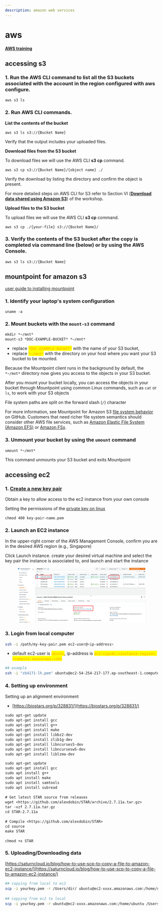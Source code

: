 ```yaml
---
description: amazon web services
---
```


# aws

[**AWS training**](https://d3dxnowv1fnvq7.cloudfront.net/01-hpc-overview.html)

## accessing s3

### 1. Run the AWS CLI command to list all the S3 buckets associated with the account in the region configured with **aws configure**.

```
aws s3 ls
```

### 2. Run AWS CLI commands.

**List the contents of the bucket**

```
aws s3 ls s3://{Bucket Name}
```

Verify that the output includes your uploaded files.

**Download files from the S3 bucket**

To download files we will use the AWS CLI **s3 cp** command.

```
aws s3 cp s3://{Bucket Name}/{object name} ./
```

Verify the download by listing the directory and confirm the object is present.

For more detailed steps on AWS CLI for S3 refer to Section VI ([**Download data shared using Amazon S3**](https://d3dxnowv1fnvq7.cloudfront.net/05-downloaddatafroms3.html)) of the workshop.

**Upload files to the S3 bucket**

To upload files we will use the AWS CLI **s3 cp** command.

```
aws s3 cp ./{your-file} s3://{Bucket Name}/
```

### 3. Verify the contents of the S3 bucket after the copy is completed via command line (below) or by using the AWS Console.

```
aws s3 ls s3://{Bucket Name}
```

## mountpoint for amazon s3

[user guide to installing mountpoint](https://docs.aws.amazon.com/AmazonS3/latest/userguide/mountpoint-installation.html#mountpoint.install.deb)

### 1. Identify your laptop's system configuration

```
uname -a
```

### 2. Mount buckets with the `mount-s3` command

```
mkdir *~/mnt*
mount-s3 *DOC-EXAMPLE-BUCKET* *~/mnt*
```

* replace <mark style="color:orange;">`*DOC-EXAMPLE-BUCKET*`</mark> with the name of your S3 bucket,&#x20;
* replace <mark style="color:orange;">`*~/mnt*`</mark> with the directory on your host where you want your S3 bucket to be mounted.

Because the Mountpoint client runs in the background by default, the `*~/mnt*` directory now gives you access to the objects in your S3 bucket.

After you mount your bucket locally, you can access the objects in your bucket through Mountpoint using common Linux commands, such as `cat` or `ls`, to work with your S3 objects

File system paths are split on the forward slash (`/`) character

For more information, see Mountpoint for Amazon S3 [file system behavior](https://github.com/awslabs/mountpoint-s3/blob/main/doc/SEMANTICS.md) on GitHub. Customers that need richer file system semantics should consider other AWS file services, such as [Amazon Elastic File System (Amazon EFS)](https://aws.amazon.com/efs/)  or [Amazon FSx](https://aws.amazon.com/fsx/).

### 3. Unmount your bucket by using the `umount` command

```
umount *~/mnt*
```

This command unmounts your S3 bucket and exits Mountpoint



## accessing ec2

### 1. [Create a new key pair](https://docs.aws.amazon.com/AWSEC2/latest/UserGuide/create-key-pairs.html)

Obtain a key to allow access to the ec2 instance from your own console

Setting the permissions of the [private key on linux](https://docs.aws.amazon.com/AWSEC2/latest/UserGuide/create-key-pairs.html)

```
chmod 400 key-pair-name.pem
```

### 2. Launch an EC2 instance

In the upper-right corner of the AWS Management Console, confirm you are in the desired AWS region (e.g., Singapore)

Click Launch instance. create your desired virtual machine and select the key pair the instance is associated to, and launch and start the instance

<figure><img src="../../.gitbook/assets/aws_instance.png" alt=""><figcaption></figcaption></figure>

### 3. Login from local computer

```bash
ssh -i /path/my-key-pair.pem ec2-user@<ip-address>
```

* default ec2-user is <mark style="color:orange;">`ubuntu`</mark>, ip-address is <mark style="color:orange;">`ec2-<ipv4>.<instance-region>.<compute.amazonaws.com>`</mark>

```bash
## example
ssh -i "zb4171-lh.pem" ubuntu@ec2-54-254-217-177.ap-southeast-1.compute.amazonaws.com
```

### 4. Setting up environment

Setting up an alignment environment

* [https://biostars.org/p/328831/](https://biostars.org/p/328831/)

```
sudo apt-get update
sudo apt-get install gcc
sudo apt-get install g++
sudo apt-get install make
sudo apt-get install libbz2-dev
sudo apt-get install zlib1g-dev
sudo apt-get install libncurses5-dev 
sudo apt-get install libncursesw5-dev
sudo apt-get install liblzma-dev
```

```
sudo apt-get update
sudo apt-get install gcc
sudo apt install g++
sudo apt install make
sudo apt install samtools
sudo apt install subread

# Get latest STAR source from releases
wget <https://github.com/alexdobin/STAR/archive/2.7.11a.tar.gz>
tar -xzf 2.7.11a.tar.gz
cd STAR-2.7.11a

# Compile <https://github.com/alexdobin/STAR>
cd source
make STAR

chmod +x STAR
```

### 5. Uploading/Downloading data

[https://saturncloud.io/blog/how-to-use-scp-to-copy-a-file-to-amazon-ec2-instance/](https://saturncloud.io/blog/how-to-use-scp-to-copy-a-file-to-amazon-ec2-instance/)

```bash
## copying from local to ec2
scp -i yourkey.pem -r /Users/dir/ ubuntu@ec2-xxxx.amazonaws.com:/home/ubuntu

## copying from ec2 to local
scp -i yourkey.pem -r ubuntu@ec2-xxxx.amazonaws.com:/home/ubuntu /Users/dir/
```



